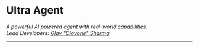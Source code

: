 # Ultra Agent
*A powerful AI powered agent with real-world capabilities.*\
*Lead Developers: [Olav "Olavorw" Sharma](https://olavorw.com)*
* * *